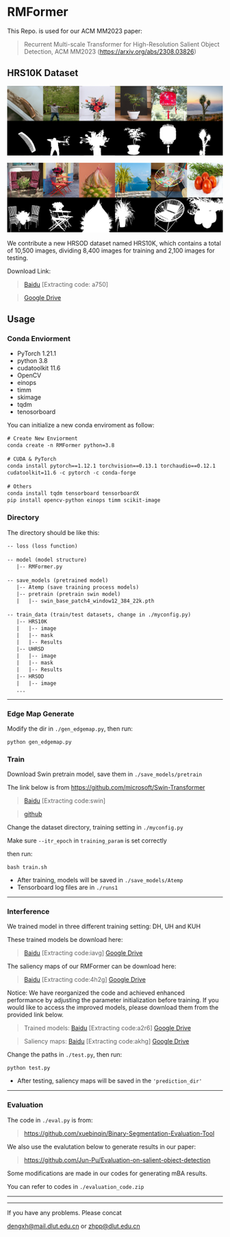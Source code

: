 
# RMFormer

This Repo. is used for our ACM MM2023 paper: 

> Recurrent Multi-scale Transformer for High-Resolution Salient Object Detection, ACM MM2023 (https://arxiv.org/abs/2308.03826)

## HRS10K Dataset

![Image](https://github.com/DrowsyMon/RMFormer/blob/main/pic/10k_1.png)

![Image](https://github.com/DrowsyMon/RMFormer/blob/main/pic/10k_2.png)

We contribute a new HRSOD dataset named HRS10K, which contains a total of 10,500 images, dividing 8,400 images for training and 2,100 images for testing.

Download Link:


>[Baidu](https://pan.baidu.com/s/1qOqVu-6QWlunua2FCw-hRw) [Extracting code: a750]

>[Google Drive](https://drive.google.com/drive/folders/1LpCkuTX2Efy2tKak3qVz_Uma2-6DEmaN?usp=sharing)

## Usage
### Conda Enviorment
* PyTorch 1.21.1
* python 3.8
* cudatoolkit 11.6
* OpenCV
* einops
* timm
* skimage
* tqdm
* tenosorboard



You can initialize a new conda enviroment as follow: 
```
# Create New Enviorment
conda create -n RMFormer python=3.8

# CUDA & PyTorch
conda install pytorch==1.12.1 torchvision==0.13.1 torchaudio==0.12.1 cudatoolkit=11.6 -c pytorch -c conda-forge

# Others
conda install tqdm tensorboard tensorboardX
pip install opencv-python einops timm scikit-image
```





### Directory
The directory should be like this:

````
-- loss (loss function)

-- model (model structure)
   |-- RMFormer.py

-- save_models (pretrained model)
   |-- Atemp (save training process models)
   |-- pretrain (pretrain swin model)
   |   |-- swin_base_patch4_window12_384_22k.pth

-- train_data (train/test datasets, change in ./myconfig.py)
   |-- HRS10K
   |   |-- image
   |   |-- mask
   |   |-- Results
   |-- UHRSD
   |   |-- image
   |   |-- mask
   |   |-- Results
   |-- HRSOD
   |   |-- image
   ...
````
---

### Edge Map Generate
Modify the dir in `./gen_edgemap.py`, then run:
```
python gen_edgemap.py
```

### Train


Download Swin pretrain model, save them in `./save_models/pretrain`

The link below is from https://github.com/microsoft/Swin-Transformer

>[Baidu](https://pan.baidu.com/s/1vwJxnJcVqcLZAw9HaqiR6g) [Extracting code:swin]

>[github](https://github.com/SwinTransformer/storage/releases/download/v1.0.0/swin_base_patch4_window12_384_22k.pth)

Change the dataset directory, training setting in `./myconfig.py`

Make sure `--itr_epoch` in `training_param` is set correctly

then run:

```
bash train.sh
```

* After training, models will be saved in `./save_models/Atemp`
* Tensorboard log files are in `./runs1`

---

### Interference
We trained model in three different training setting: DH, UH and KUH 

These trained models be download here: 

>[Baidu](https://pan.baidu.com/s/1h5hEpEdTHRpXp-QT-ys4dg) [Extracting code:iavg]
>[Google Drive](https://drive.google.com/drive/folders/1avHY7VASvLSsqvT5saU9OBAsbx2oJ0HD?usp=sharing)

The saliency maps of our RMFormer can be download here:

>[Baidu](https://pan.baidu.com/s/1BVj_BaaFX4vz7PlbSDFqcw) [Extracting code:4h2g]
>[Google Drive](https://drive.google.com/file/d/1MZj3Nzz3NSbTWPLSutKcgRXypTdZu_5h/view?usp=sharing)



Notice:
We have reorganized the code and achieved enhanced performance by adjusting the parameter initialization before training. If you would like to access the improved models, please download them from the provided link below.


>Trained models:
>[Baidu](https://pan.baidu.com/s/1SjWXIALGAzG6et769mXIZQ) [Extracting code:a2r6]
>[Google Drive](https://drive.google.com/drive/folders/17LkT_7GHMiQ2Eqnj3aBTqUyUdVszd9x2?usp=drive_link)

>Saliency maps:
>[Baidu](https://pan.baidu.com/s/1-b1HYIja-692cG33lygleA) [Extracting code:akhg]
>[Google Drive](https://drive.google.com/drive/folders/1tqXm1qn7dgar6k8xSlmtYVEhzdWDNpaT?usp=drive_link)

Change the paths in `./test.py`, then run:
```
python test.py
```
* After testing, saliency maps will be saved in the `'prediction_dir'`

---

### Evaluation


The code in `./eval.py` is from:
> https://github.com/xuebinqin/Binary-Segmentation-Evaluation-Tool


We also use the evalutation below to generate results in our paper:

> https://github.com/Jun-Pu/Evaluation-on-salient-object-detection


Some modifications are made in our codes for generating mBA results.

You can refer to codes in `./evaluation_code.zip`

---
---

If you have any problems. Please concat

dengxh@mail.dlut.edu.cn or zhpp@dlut.edu.cn